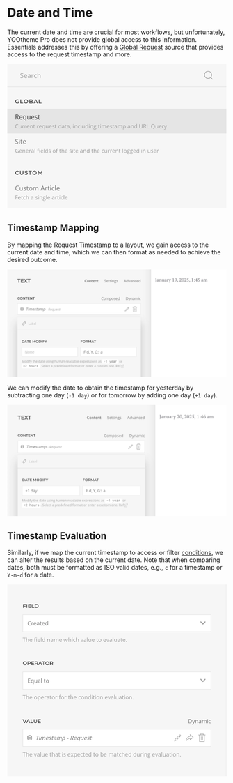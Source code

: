 # Date and Time

The current date and time are crucial for most workflows, but unfortunately, YOOtheme Pro does not provide global access to this information. Essentials addresses this by offering a [Global Request](./addons/sources/request-source) source that provides access to the request timestamp and more.

![Global Request Source](./addons/sources/assets/global/request-source.webp)

## Timestamp Mapping

By mapping the Request Timestamp to a layout, we gain access to the current date and time, which we can then format as needed to achieve the desired outcome.

![Request Timestamp Format](./assets/datetime/request-timestamp-format.webp)

We can modify the date to obtain the timestamp for yesterday by subtracting one day (`-1 day`) or for tomorrow by adding one day (`+1 day`).

![Request Timestamp Alter](./assets/datetime/request-timestamp-alter.webp)

## Timestamp Evaluation

Similarly, if we map the current timestamp to access or filter [conditions](./conditions), we can alter the results based on the current date. Note that when comparing dates, both must be formatted as ISO valid dates, e.g., `c` for a timestamp or `Y-m-d` for a date.

![Request Timestamp Evaluation](./assets/datetime/request-timestamp-evaluation.webp)
